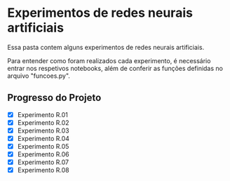 # Experimentos de redes neurais artificiais

Essa pasta contem alguns experimentos de redes neurais artificiais.

Para entender como foram realizados cada experimento, é necessário entrar nos respetivos notebooks, além de conferir as funções definidas no arquivo "funcoes.py".

<!-- Progresso -->
## Progresso do Projeto <a name="progresso"></a>

- [x] Experimento R.01
- [x] Experimento R.02
- [x] Experimento R.03
- [x] Experimento R.04
- [x] Experimento R.05
- [x] Experimento R.06
- [x] Experimento R.07
- [x] Experimento R.08